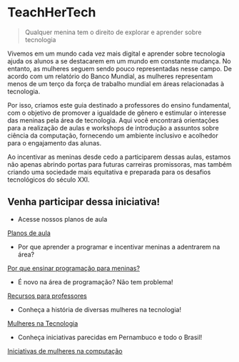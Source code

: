 # TeachHerTech

> Qualquer menina tem o direito de explorar e aprender sobre tecnologia
> 

Vivemos em um mundo cada vez mais digital e aprender sobre tecnologia ajuda os alunos a se destacarem em um mundo em constante mudança. No entanto, as mulheres seguem sendo pouco representadas nesse campo. De acordo com um relatório do Banco Mundial, as mulheres representam menos de um terço da força de trabalho mundial em áreas relacionadas à tecnologia.

Por isso, criamos este guia destinado a professores do ensino fundamental, com o objetivo de promover a igualdade de gênero e estimular o interesse das meninas pela área de tecnologia. Aqui você encontrará orientações para a realização de aulas e workshops de introdução a assuntos sobre ciência da computação, fornecendo um ambiente inclusivo e acolhedor para o engajamento das alunas.

Ao incentivar as meninas desde cedo a participarem dessas aulas, estamos não apenas abrindo portas para futuras carreiras promissoras, mas também criando uma sociedade mais equitativa e preparada para os desafios tecnológicos do século XXI.

## Venha participar dessa iniciativa!

- Acesse nossos planos de aula

[Planos de aula](https://www.notion.so/56c7aaebda6e47fcbf3d78c70c489495?pvs=21)

- Por que aprender a programar e incentivar meninas a adentrarem na área?

<a href="prog-meninas.html">Por que ensinar programação para meninas?</a>

- É novo na área de programação? Não tem problema!

[Recursos para professores](https://www.notion.so/Recursos-para-professores-1f08d3d8469b4aaea0281f3845aa2b64?pvs=21)

- Conheça a história de diversas mulheres na tecnologia!

[Mulheres na Tecnologia ](https://www.notion.so/Mulheres-na-Tecnologia-4fe4d4a28d6b4747b9cc9e7fe4d1ae4e?pvs=21)

- Conheça iniciativas parecidas em Pernambuco e todo o Brasil!

[Iniciativas de mulheres na computação](https://www.notion.so/Iniciativas-de-mulheres-na-computa-o-2641d7c18d1e42ff924d13a1f45a6b3e?pvs=21)
